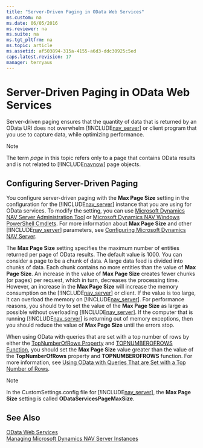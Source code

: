 ```yaml
---
title: "Server-Driven Paging in OData Web Services"
ms.custom: na
ms.date: 06/05/2016
ms.reviewer: na
ms.suite: na
ms.tgt_pltfrm: na
ms.topic: article
ms.assetid: af503894-315a-4155-a6d3-ddc30925c5ed
caps.latest.revision: 17
manager: terryaus
---
```

# Server-Driven Paging in OData Web Services
Server\-driven paging ensures that the quantity of data that is returned by an OData URI does not overwhelm [!INCLUDE[nav_server](../dynamics-nav/includes/nav_server_md.md)] or client program that you use to capture data, while optimizing performance.  
  
> [!NOTE]  
>  The term *page* in this topic refers only to a page that contains OData results and is not related to [!INCLUDE[navnow](../dynamics-nav/includes/navnow_md.md)] page objects.  
  
## Configuring Server\-Driven Paging  
 You configure server\-driven paging with the **Max Page Size** setting in the configuration for the [!INCLUDE[nav_server](../dynamics-nav/includes/nav_server_md.md)] instance that you are using for OData services. To modify the setting, you can use [Microsoft Dynamics NAV Server Administration Tool](../dynamics-nav/Microsoft-Dynamics-NAV-Server-Administration-Tool.md) or [Microsoft Dynamics NAV Windows PowerShell Cmdlets](../dynamics-nav/Microsoft-Dynamics-NAV-Windows-PowerShell-Cmdlets.md). For more information about **Max Page Size** and other [!INCLUDE[nav_server](../dynamics-nav/includes/nav_server_md.md)] parameters, see [Configuring Microsoft Dynamics NAV Server](../dynamics-nav/Configuring-Microsoft-Dynamics-NAV-Server.md).  
  
 The **Max Page Size** setting specifies the maximum number of entities returned per page of OData results. The default value is 1000. You can consider a page to be a chunk of data. A large data feed is divided into chunks of data. Each chunk contains no more entities than the value of **Max Page Size**. An increase in the value of **Max Page Size** creates fewer chunks \(or pages\) per request, which in turn, decreases the processing time. However, an increase in the **Max Page Size** will increase the memory consumption on the [!INCLUDE[nav_server](../dynamics-nav/includes/nav_server_md.md)] or client. If the value is too large, it can overload the memory on [!INCLUDE[nav_server](../dynamics-nav/includes/nav_server_md.md)]. For performance reasons, you should try to set the value of the **Max Page Size** as large as possible without overloading [!INCLUDE[nav_server](../dynamics-nav/includes/nav_server_md.md)]. If the computer that is running [!INCLUDE[nav_server](../dynamics-nav/includes/nav_server_md.md)] is returning out of memory exceptions, then you should reduce the value of **Max Page Size** until the errors stop.  
  
 When using OData with queries that are set with a top number of rows by either the [TopNumberOfRows Property](../dynamics-nav/TopNumberOfRows-Property.md) and [TOPNUMBEROFROWS Function](../dynamics-nav/TOPNUMBEROFROWS-Function.md), you should set the **Max Page Size** value greater than the value of the **TopNumberOfRows** property and **TOPNUMBEROFROWS** function. For more information, see [Using OData with Queries That are Set with a Top Number of Rows](../dynamics-nav/Using-OData-with-Queries-That-are-Set-with-a-Top-Number-of-Rows.md).  
  
> [!NOTE]  
>  In the CustomSettings.config file for [!INCLUDE[nav_server](../dynamics-nav/includes/nav_server_md.md)], the **Max Page Size** setting is called **ODataServicesPageMaxSize**.  
  
## See Also  
 [OData Web Services](../dynamics-nav/OData-Web-Services.md)   
 [Managing Microsoft Dynamics NAV Server Instances](../dynamics-nav/Managing-Microsoft-Dynamics-NAV-Server-Instances.md)